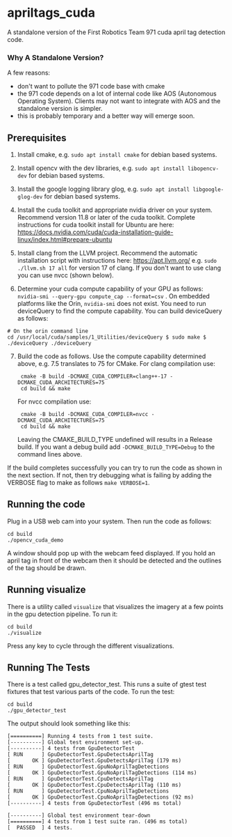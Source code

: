 # apriltags_cuda
A standalone version of the First Robotics Team 971 cuda april tag detection code.

### Why A Standalone Version?

A few reasons:
  * don't want to pollute the 971 code base with cmake
  * the 971 code depends on a lot of internal code like AOS (Autonomous Operating System).  Clients may not want to integrate with AOS and the standalone version is simpler.
  * this is probably temporary and a better way will emerge soon.

## Prerequisites

1. Install cmake, e.g. `sudo apt install cmake` for debian based systems.

2. Install opencv with the dev libraries, e.g. `sudo apt install libopencv-dev` for debian based systems.

3. Install the google logging library glog, e.g. `sudo apt install libgoogle-glog-dev` for debian based systems.

4. Install the cuda toolkit and appropriate nvidia driver on your system.  Recommend version 11.8 or later of the cuda toolkit.  Complete instructions for cuda toolkit install for Ubuntu are here: <https://docs.nvidia.com/cuda/cuda-installation-guide-linux/index.html#prepare-ubuntu>

5. Install clang from the LLVM project.  Recommend the automatic installation script with instructions here: <https://apt.llvm.org/> e.g. `sudo ./llvm.sh 17 all` for version 17 of clang.  If you don't want to use clang you can use nvcc (shown below).

6. Determine your cuda compute capability of your GPU as follows: `nvidia-smi --query-gpu compute_cap --format=csv` .  On embedded platforms like the Orin, `nvidia-smi` does not exist.  You need to run deviceQuery to find the compute capability.  You can build deviceQuery as follows:

```
# On the orin command line
cd /usr/local/cuda/samples/1_Utilities/deviceQuery $ sudo make $ ./deviceQuery ./deviceQuery
```

7. Build the code as follows.  Use the compute capability determined above, e.g. 7.5 translates to 75 for CMake. For clang compilation use:
   ```
    cmake -B build -DCMAKE_CUDA_COMPILER=clang++-17 -DCMAKE_CUDA_ARCHITECTURES=75
    cd build && make 
   ```
    For nvcc compilation use:
   ```
    cmake -B build -DCMAKE_CUDA_COMPILER=nvcc -DCMAKE_CUDA_ARCHITECTURES=75
    cd build && make 
   ```

   Leaving the CMAKE_BUILD_TYPE undefined will results in a Release build.  If you want a debug build add `-DCMAKE_BUILD_TYPE=Debug` to the command lines above.

If the build completes successfully you can try to run the code as shown in the next section.  If not, then try debugging what is failing by adding the VERBOSE flag to make as follows `make VERBOSE=1`.

## Running the code

Plug in a USB web cam into your system.  Then run the code as follows:

```
cd build
./opencv_cuda_demo
```

A window should pop up with the webcam feed displayed.  If you hold an april tag in front of the webcam then it should be detected and the outlines of the tag should be drawn.

## Running visualize

There is a utility called `visualize` that visualizes the imagery at a few points in the gpu detection pipeline.  To run it:

```
cd build
./visualize
```

Press any key to cycle through the different visualizations.

## Running The Tests

There is a test called gpu_detector_test.  This runs a suite of gtest test fixtures that test various parts of the code.  To run the test:

```
cd build
./gpu_detector_test
```

The output should look something like this:

```
[==========] Running 4 tests from 1 test suite.
[----------] Global test environment set-up.
[----------] 4 tests from GpuDetectorTest
[ RUN      ] GpuDetectorTest.GpuDetectsAprilTag
[       OK ] GpuDetectorTest.GpuDetectsAprilTag (179 ms)
[ RUN      ] GpuDetectorTest.GpuNoAprilTagDetections
[       OK ] GpuDetectorTest.GpuNoAprilTagDetections (114 ms)
[ RUN      ] GpuDetectorTest.CpuDetectsAprilTag
[       OK ] GpuDetectorTest.CpuDetectsAprilTag (110 ms)
[ RUN      ] GpuDetectorTest.CpuNoAprilTagDetections
[       OK ] GpuDetectorTest.CpuNoAprilTagDetections (92 ms)
[----------] 4 tests from GpuDetectorTest (496 ms total)

[----------] Global test environment tear-down
[==========] 4 tests from 1 test suite ran. (496 ms total)
[  PASSED  ] 4 tests.
```



